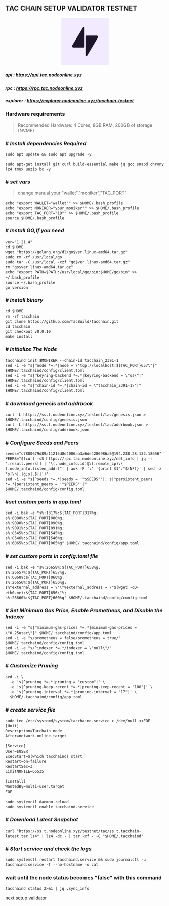 ## **TAC CHAIN SETUP VALIDATOR TESTNET**

<p align= "center">
<img src="https://github.com/nodeonline/testnet-node-runner/blob/main/tacchain/logo%20tac.jpg" "width="250" height="150" /><b\>

##### api      : https://api.tac.nodeonline.xyz
##### rpc      : https://rpc.tac.nodeonline.xyz
##### explorer : https://explorer.nodeonline.xyz/tacchain-testnet




### Hardware requirements
> Recommended Hardware: 4 Cores, 8GB RAM, 200GB of storage (NVME)




### # _Install dependencies Required_
```
sudo apt update && sudo apt upgrade -y
```
```
sudo apt-get install git curl build-essential make jq gcc snapd chrony lz4 tmux unzip bc -y
```


### # _set vars_
> change manual your "wallet","moniker","TAC_PORT" 
```
echo "export WALLET="wallet"" >> $HOME/.bash_profile
echo "export MONIKER="your_moniker"" >> $HOME/.bash_profile
echo "export TAC_PORT="18"" >> $HOME/.bash_profile
source $HOME/.bash_profile
```


### # _Install GO,If you need_ 
```
ver="1.21.4"
cd $HOME
wget "https://golang.org/dl/go$ver.linux-amd64.tar.gz"
sudo rm -rf /usr/local/go
sudo tar -C /usr/local -xzf "go$ver.linux-amd64.tar.gz"
rm "go$ver.linux-amd64.tar.gz"
echo "export PATH=$PATH:/usr/local/go/bin:$HOME/go/bin" >> ~/.bash_profile
source ~/.bash_profile
go version
```

### # _Install binary_ 
```
cd $HOME
rm -rf tacchain
git clone https://github.com/TacBuild/tacchain.git
cd tacchain
git checkout v0.0.10
make install
```

### # _Initialize The Node_ 
```
tacchaind init $MONIKER --chain-id tacchain_2391-1
sed -i -e "s|^node *=.*|node = \"tcp://localhost:${TAC_PORT}657\"|" $HOME/.tacchaind/config/client.toml
sed -i -e "s|^keyring-backend *=.*|keyring-backend = \"os\"|" $HOME/.tacchaind/config/client.toml
sed -i -e "s|^chain-id *=.*|chain-id = \"tacchain_2391-1\"|" $HOME/.tacchaind/config/client.toml
```

### # _download genesis and addrbook_
```
curl -L https://ss.t.nodeonline.xyz/testnet/tac/genesis.json > $HOME/.tacchaind/config/genesis.json
curl -L https://ss.t.nodeonline.xyz/testnet/tac/addrbook.json > $HOME/.tacchaind/config/addrbook.json
```

### # _Configure Seeds and Peers_ 
```
seeds="c7800679d89a11215d8d4086aa3a6de4286986a5@194.238.28.132:18656"
PEERS="$(curl -sS https://rpc.tac.nodeonline.xyz/net_info | jq -r '.result.peers[] | "\(.node_info.id)@\(.remote_ip):\(.node_info.listen_addr)"' | awk -F ':' '{print $1":"$(NF)}' | sed -z 's|\n|,|g;s|.$||')"
sed -i -e "s|^seeds *=.*|seeds = '"$SEEDS"'|; s|^persistent_peers *=.*|persistent_peers = '"$PEERS"'|" $HOME/.tacchaind/config/config.toml
```

### #_set custom ports in app.toml_
```
sed -i.bak -e "s%:1317%:${TAC_PORT}317%g;
s%:8080%:${TAC_PORT}080%g;
s%:9090%:${TAC_PORT}090%g;
s%:9091%:${TAC_PORT}091%g;
s%:8545%:${TAC_PORT}545%g;
s%:8546%:${TAC_PORT}546%g;
s%:6065%:${TAC_PORT}065%g" $HOME/.tacchaind/config/app.toml
```

### # _set custom ports in config.toml file_
```
sed -i.bak -e "s%:26658%:${TAC_PORT}658%g;
s%:26657%:${TAC_PORT}657%g;
s%:6060%:${TAC_PORT}060%g;
s%:26656%:${TAC_PORT}656%g;
s%^external_address = \"\"%external_address = \"$(wget -qO- eth0.me):${TAC_PORT}656\"%;
s%:26660%:${TAC_PORT}660%g" $HOME/.tacchaind/config/config.toml
```

### # _Set Minimum Gas Price, Enable Prometheus, and Disable the Indexer_ 
```
sed -i -e "s|^minimum-gas-prices *=.*|minimum-gas-prices = \"0.25utac\"|" $HOME/.tacchaind/config/app.toml
sed -i -e "s/prometheus = false/prometheus = true/" $HOME/.tacchaind/config/config.toml
sed -i -e "s/^indexer *=.*/indexer = \"null\"/" $HOME/.tacchaind/config/config.toml
```

### # _Customize Pruning_ 
```
sed -i \
  -e 's|^pruning *=.*|pruning = "custom"|' \
  -e 's|^pruning-keep-recent *=.*|pruning-keep-recent = "100"|' \
  -e 's|^pruning-interval *=.*|pruning-interval = "17"|' \
  $HOME/.tacchaind/config/app.toml
```

### # _create service file_ 
```
sudo tee /etc/systemd/system/tacchaind.service > /dev/null <<EOF
[Unit]
Description=Tacchain node
After=network-online.target

[Service]
User=$USER
ExecStart=$(which tacchaind) start
Restart=on-failure
RestartSec=3
LimitNOFILE=65535

[Install]
WantedBy=multi-user.target
EOF

sudo systemctl daemon-reload
sudo systemctl enable tacchaind.service
```


### # _Download Latest Snapshot_
```
curl "https://ss.t.nodeonline.xyz/testnet/tac/ss.t.tacchain-latest.tar.lz4" | lz4 -dc - | tar -xf - -C "$HOME/.tacchaind"
```



### # _Start service and check the logs_ 
```
sudo systemctl restart tacchaind.service && sudo journalctl -u tacchaind.service -f --no-hostname -o cat
```

### wait until the node status becomes "false" with this command
```
tacchaind status 2>&1 | jq .sync_info
```

[next setup validator](https://github.com/nodeonline/testnet-node-runner/blob/main/tacchain/cli%20cheatset.md)



